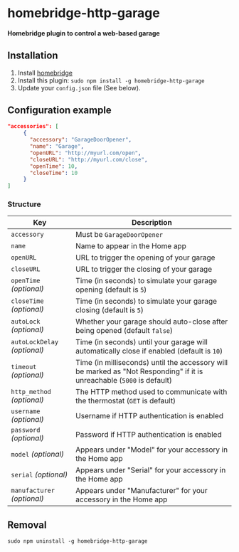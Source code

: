 # homebridge-http-garage

#### Homebridge plugin to control a web-based garage

## Installation

1. Install [homebridge](https://github.com/nfarina/homebridge#installation-details)
2. Install this plugin: `sudo npm install -g homebridge-http-garage`
3. Update your `config.json` file (See below).

## Configuration example

```json
"accessories": [
     {
       "accessory": "GarageDoorOpener",
       "name": "Garage",
       "openURL": "http://myurl.com/open",
       "closeURL": "http://myurl.com/close",
       "openTime": 10,
       "closeTime": 10
     }
]
```

### Structure

| Key | Description |
| --- | --- |
| `accessory` | Must be `GarageDoorOpener` |
| `name` | Name to appear in the Home app |
| `openURL` | URL to trigger the opening of your garage |
| `closeURL` | URL to trigger the closing of your garage |
| `openTime` _(optional)_ | Time (in seconds) to simulate your garage opening (default is `5`) |
| `closeTime` _(optional)_ | Time (in seconds) to simulate your garage closing (default is `5`) |
| `autoLock` _(optional)_ | Whether your garage should auto-close after being opened (default `false`) |
| `autoLockDelay` _(optional)_ | Time (in seconds) until your garage will automatically close if enabled (default is `10`) |
| `timeout` _(optional)_ | Time (in milliseconds) until the accessory will be marked as "Not Responding" if it is unreachable (`5000` is default) |
| `http_method` _(optional)_ | The HTTP method used to communicate with the thermostat (`GET` is default) |
| `username` _(optional)_ | Username if HTTP authentication is enabled |
| `password` _(optional)_ | Password if HTTP authentication is enabled |
| `model` _(optional)_ | Appears under "Model" for your accessory in the Home app |
| `serial` _(optional)_ | Appears under "Serial" for your accessory in the Home app |
| `manufacturer` _(optional)_ | Appears under "Manufacturer" for your accessory in the Home app |

## Removal

```
sudo npm uninstall -g homebridge-http-garage
```
